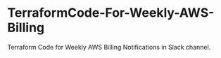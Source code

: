 # TerraformCode-For-Weekly-AWS-Billing
Terraform Code for Weekly AWS Billing Notifications in Slack channel.  
